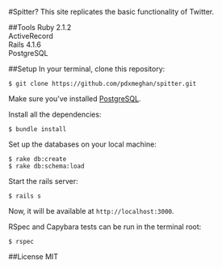 #Spitter?
This site replicates the basic functionality of Twitter.

##Tools
Ruby 2.1.2<br />
ActiveRecord<br />
Rails 4.1.6<br />
PostgreSQL<br />

##Setup
In your terminal, clone this repository:

	$ git clone https://github.com/pdxmeghan/spitter.git


Make sure you've installed [PostgreSQL](http://www.postgresql.org/download/).

Install all the dependencies:


	$ bundle install


Set up the databases on your local machine:

	$ rake db:create
	$ rake db:schema:load


Start the rails server:

	$ rails s

Now, it will be available at `http://localhost:3000`.

RSpec and Capybara tests can be run in the terminal root:

	$ rspec

##License
MIT